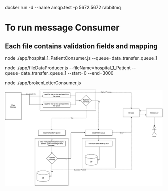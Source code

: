 docker run -d --name amqp.test -p 5672:5672 rabbitmq

# To run message Consumer
## Each file contains validation fields and mapping

  node ./app/hospital_1_PatientConsumer.js --queue=data_transfer_queue_1

  node ./app/fileDataProducer.js --fileName=hospital_1_Patient --queue=data_transfer_queue_1 --start=0 --end=3000

  node ./app/brokenLetterConsumer.js


![Process Diagram](https://github.com/OneStromberg/big-csv-parser/blob/master/CSV%20Diagram.png)